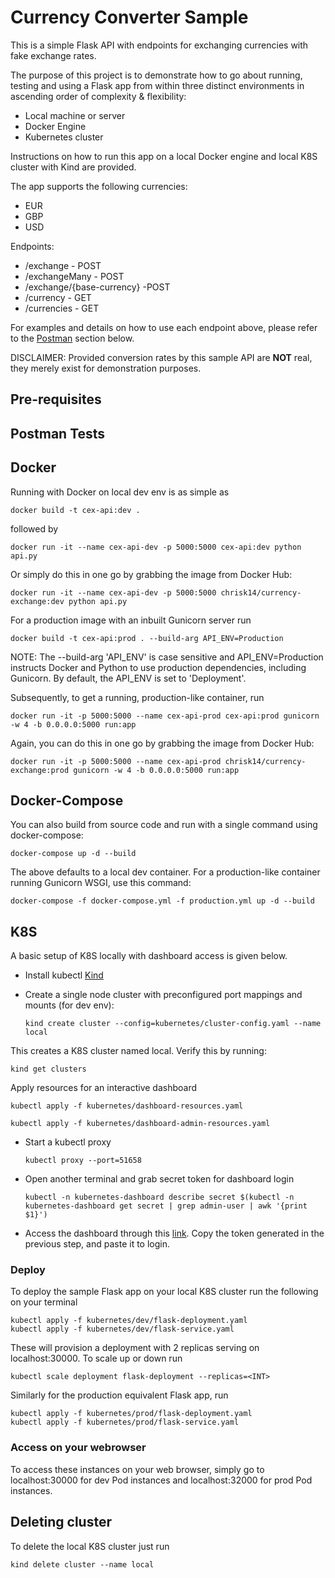 # Currency Converter Sample
This is a simple Flask API with endpoints for exchanging currencies with fake exchange rates.

The purpose of this project is to demonstrate how to go about running, testing and using a Flask app from within three distinct environments in ascending order of complexity & flexibility:

- Local machine or server
- Docker Engine
- Kubernetes cluster

Instructions on how to run this app on a local Docker engine and local K8S cluster with Kind are provided.

The app supports the following currencies:
- EUR
- GBP
- USD

Endpoints:

- /exchange - POST
- /exchangeMany - POST
- /exchange/{base-currency} -POST
- /currency - GET
- /currencies  - GET

For examples and details on how to use each endpoint above, please refer to the [Postman](#postman-tests) section below.

DISCLAIMER: Provided conversion rates by this sample API are **NOT** real, they merely exist for demonstration purposes.

## Pre-requisites
## Postman Tests
## Docker

Running with Docker on local dev env is as simple as

``docker build -t cex-api:dev .``

followed by

``docker run -it --name cex-api-dev -p 5000:5000 cex-api:dev python api.py``

Or simply do this in one go by grabbing the image from Docker Hub:

``docker run -it --name cex-api-dev -p 5000:5000 chrisk14/currency-exchange:dev python api.py``

For a production image with an inbuilt Gunicorn server run

``docker build -t cex-api:prod . --build-arg API_ENV=Production``

NOTE: The --build-arg 'API_ENV' is case sensitive and API_ENV=Production instructs Docker and Python to use production dependencies, including Gunicorn. By default, the API_ENV is set to 'Deployment'.

Subsequently, to get a running, production-like container, run

``docker run -it -p 5000:5000 --name cex-api-prod cex-api:prod gunicorn -w 4 -b 0.0.0.0:5000 run:app``

Again, you can do this in one go by grabbing the image from Docker Hub:

``docker run -it -p 5000:5000 --name cex-api-prod chrisk14/currency-exchange:prod gunicorn -w 4 -b 0.0.0.0:5000 run:app``

## Docker-Compose

You can also build from source code and run with a single command using docker-compose:

``docker-compose up -d --build``

The above defaults to a local dev container. For a production-like container running Gunicorn WSGI, use this command:

``docker-compose -f docker-compose.yml -f production.yml up -d --build``

## K8S

A basic setup of K8S locally with dashboard access is given below.

- Install kubectl [Kind](https://kind.sigs.k8s.io/docs/user/quick-start/#installation)
- Create a single node cluster with preconfigured port mappings and mounts (for dev env):

  `kind create cluster --config=kubernetes/cluster-config.yaml --name local`

This creates a K8S cluster named local. Verify this by running:

`kind get clusters`

Apply resources for an interactive dashboard

  ```
  kubectl apply -f kubernetes/dashboard-resources.yaml

  kubectl apply -f kubernetes/dashboard-admin-resources.yaml
  ```

- Start a kubectl proxy

  ``kubectl proxy --port=51658``

- Open another terminal and grab secret token for dashboard login

  ```
  kubectl -n kubernetes-dashboard describe secret $(kubectl -n kubernetes-dashboard get secret | grep admin-user | awk '{print $1}')
  ```
- Access the dashboard through this [link](http://localhost:51658/api/v1/namespaces/kubernetes-dashboard/services/https:kubernetes-dashboard:/proxy/). Copy the token generated in the previous step, and paste it to login.

### Deploy

To deploy the sample Flask app on your local K8S cluster run the following on your terminal

``` 
kubectl apply -f kubernetes/dev/flask-deployment.yaml
kubectl apply -f kubernetes/dev/flask-service.yaml
```

These will provision a deployment with 2 replicas serving on localhost:30000. To scale up or down run

```
kubectl scale deployment flask-deployment --replicas=<INT>
```

Similarly for the production equivalent Flask app, run

``` 
kubectl apply -f kubernetes/prod/flask-deployment.yaml
kubectl apply -f kubernetes/prod/flask-service.yaml
```

### Access on your webrowser

To access these instances on your web browser, simply go to localhost:30000 for dev Pod instances and localhost:32000 for prod Pod instances.


## Deleting cluster

To delete the local K8S cluster just run

```
kind delete cluster --name local
```
